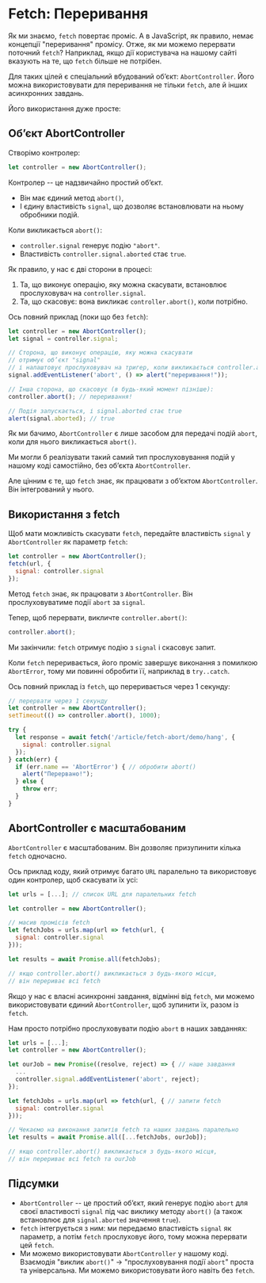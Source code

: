 
# Fetch: Переривання

Як ми знаємо, `fetch` повертає проміс. А в JavaScript, як правило, немає концепції "переривання" промісу. Отже, як ми можемо перервати поточний `fetch`? Наприклад, якщо дії користувача на нашому сайті вказують на те, що `fetch` більше не потрібен.

Для таких цілей є спеціальний вбудований об’єкт: `AbortController`. Його можна використовувати для переривання не тільки `fetch`, але й інших асинхронних завдань.

Його використання дуже просте:

## Об’єкт AbortController

Створімо контролер:

```js
let controller = new AbortController();
```

Контролер -- це надзвичайно простий об’єкт.

- Він має єдиний метод `abort()`,
- І єдину властивість `signal`, що дозволяє встановлювати на ньому обробники подій.

Коли викликається `abort()`:
- `controller.signal` генерує подію `"abort"`.
- Властивість `controller.signal.aborted` стає `true`.

Як правило, у нас є дві сторони в процесі:
1. Та, що виконує операцію, яку можна скасувати, встановлює прослуховувач на `controller.signal`.
2. Та, що скасовує: вона викликає `controller.abort()`, коли потрібно.

Ось повний приклад (поки що без `fetch`):

```js run
let controller = new AbortController();
let signal = controller.signal;

// Сторона, що виконує операцію, яку можна скасувати
// отримує об’єкт "signal"
// і налаштовує прослуховувач на тригер, коли викликається controller.abort()
signal.addEventListener('abort', () => alert("переривання!"));

// Інша сторона, що скасовує (в будь-який момент пізніше):
controller.abort(); // переривання!

// Подія запускається, і signal.aborted стає true
alert(signal.aborted); // true
```

Як ми бачимо, `AbortController` є лише засобом для передачі подій `abort`, коли для нього викликається `abort()`.

Ми могли б реалізувати такий самий тип прослуховування подій у нашому коді самостійно, без об’єкта `AbortController`.

Але цінним є те, що `fetch` знає, як працювати з об’єктом `AbortController`. Він інтегрований у нього.

## Використання з fetch

Щоб мати можливість скасувати `fetch`, передайте властивість `signal` у `AbortController` як параметр `fetch`:

```js
let controller = new AbortController();
fetch(url, {
  signal: controller.signal
});
```

Метод `fetch` знає, як працювати з `AbortController`. Він прослуховуватиме події `abort` за `signal`.

Тепер, щоб перервати, викличте `controller.abort()`:

```js
controller.abort();
```

Ми закінчили: `fetch` отримує подію з `signal` і скасовує запит.

Коли `fetch` переривається, його проміс завершує виконання з помилкою `AbortError`, тому ми повинні обробити її, наприклад в `try..catch`.

Ось повний приклад із `fetch`, що переривається через 1 секунду:

```js run async
// перервати через 1 секунду
let controller = new AbortController();
setTimeout(() => controller.abort(), 1000);

try {
  let response = await fetch('/article/fetch-abort/demo/hang', {
    signal: controller.signal
  });
} catch(err) {
  if (err.name == 'AbortError') { // обробити abort()
    alert("Перервано!");
  } else {
    throw err;
  }
}
```

## AbortController є масштабованим

`AbortController` є масштабованим. Він дозволяє призупинити кілька `fetch` одночасно.

Ось приклад коду, який отримує багато `URL` паралельно та використовує один контролер, щоб скасувати їх усі:

```js
let urls = [...]; // список URL для паралельних fetch

let controller = new AbortController();

// масив промісів fetch
let fetchJobs = urls.map(url => fetch(url, {
  signal: controller.signal
}));

let results = await Promise.all(fetchJobs);

// якщо controller.abort() викликається з будь-якого місця,
// він перериває всі fetch
```

Якщо у нас є власні асинхронні завдання, відмінні від `fetch`, ми можемо використовувати єдиний `AbortController`, щоб зупинити їх, разом із `fetch`.

Нам просто потрібно прослуховувати подію `abort` в наших завданнях:

```js
let urls = [...];
let controller = new AbortController();

let ourJob = new Promise((resolve, reject) => { // наше завдання
  ...
  controller.signal.addEventListener('abort', reject);
});

let fetchJobs = urls.map(url => fetch(url, { // запити fetch
  signal: controller.signal
}));

// Чекаємо на виконання запитів fetch та наших завдань паралельно
let results = await Promise.all([...fetchJobs, ourJob]);

// якщо controller.abort() викликається з будь-якого місця,
// він перериває всі fetch та ourJob
```

## Підсумки

- `AbortController` -- це простий об’єкт, який генерує подію `abort` для своєї властивості `signal` під час виклику методу `abort()` (а також встановлює для `signal.aborted` значення `true`).
- `fetch` інтегрується з ним: ми передаємо властивість `signal` як параметр, а потім `fetch` прослуховує його, тому можна перервати цей `fetch`.
- Ми можемо використовувати `AbortController` у нашому коді. Взаємодія "виклик `abort()`" -> "прослуховування події `abort`" проста та універсальна. Ми можемо використовувати його навіть без `fetch`.